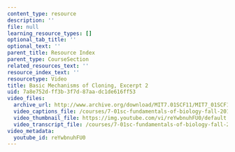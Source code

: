 ```yaml
---
content_type: resource
description: ''
file: null
learning_resource_types: []
optional_tab_title: ''
optional_text: ''
parent_title: Resource Index
parent_type: CourseSection
related_resources_text: ''
resource_index_text: ''
resourcetype: Video
title: Basic Mechanisms of Cloning, Excerpt 2
uid: 7a8e752d-ff3b-3f7d-87aa-dc1de616ff53
video_files:
  archive_url: http://www.archive.org/download/MIT7.01SCF11/MIT7_01SCF11_track10_300k.mp4
  video_captions_file: /courses/7-01sc-fundamentals-of-biology-fall-2011/6c0cc7c6fa0b50e8b867549458f082f0_reYwbnuhFU0.vtt
  video_thumbnail_file: https://img.youtube.com/vi/reYwbnuhFU0/default.jpg
  video_transcript_file: /courses/7-01sc-fundamentals-of-biology-fall-2011/908b3b53cbff5c40539d003cbbd0bb80_reYwbnuhFU0.pdf
video_metadata:
  youtube_id: reYwbnuhFU0
---
```

